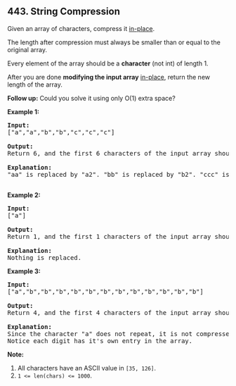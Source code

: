 ## 443. String Compression

Given an array of characters, compress it [in-place](https://en.wikipedia.org/wiki/In-place_algorithm).

The length after compression must always be smaller than or equal to the original array.

Every element of the array should be a **character** (not int) of length 1.

After you are done **modifying the input array** [in-place](https://en.wikipedia.org/wiki/In-place_algorithm), return the new length of the array.

**Follow up:**
Could you solve it using only O(1) extra space?

**Example 1:**

<pre>
<b>Input:</b>
["a","a","b","b","c","c","c"]

<b>Output:</b>
Return 6, and the first 6 characters of the input array should be: ["a","2","b","2","c","3"]

<b>Explanation:</b>
"aa" is replaced by "a2". "bb" is replaced by "b2". "ccc" is replaced by "c3".
 </pre>

**Example 2:**

<pre>
<b>Input:</b>
["a"]

<b>Output:</b>
Return 1, and the first 1 characters of the input array should be: ["a"]

<b>Explanation:</b>
Nothing is replaced.
</pre>

**Example 3:**

<pre>
<b>Input:</b>
["a","b","b","b","b","b","b","b","b","b","b","b","b"]

<b>Output:</b>
Return 4, and the first 4 characters of the input array should be: ["a","b","1","2"].

<b>Explanation:</b>
Since the character "a" does not repeat, it is not compressed. "bbbbbbbbbbbb" is replaced by "b12".
Notice each digit has it's own entry in the array.
</pre>

**Note:**

1. All characters have an ASCII value in `[35, 126]`.
2. `1 <= len(chars) <= 1000`.
